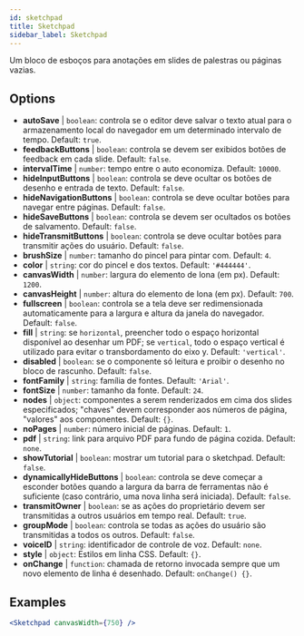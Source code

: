 ```yaml
---
id: sketchpad 
title: Sketchpad
sidebar_label: Sketchpad
---
```


Um bloco de esboços para anotações em slides de palestras ou páginas vazias.

## Options

* __autoSave__ | `boolean`: controla se o editor deve salvar o texto atual para o armazenamento local do navegador em um determinado intervalo de tempo. Default: `true`.
* __feedbackButtons__ | `boolean`: controla se devem ser exibidos botões de feedback em cada slide. Default: `false`.
* __intervalTime__ | `number`: tempo entre o auto economiza. Default: `10000`.
* __hideInputButtons__ | `boolean`: controla se deve ocultar os botões de desenho e entrada de texto. Default: `false`.
* __hideNavigationButtons__ | `boolean`: controla se deve ocultar botões para navegar entre páginas. Default: `false`.
* __hideSaveButtons__ | `boolean`: controla se devem ser ocultados os botões de salvamento. Default: `false`.
* __hideTransmitButtons__ | `boolean`: controla se deve ocultar botões para transmitir ações do usuário. Default: `false`.
* __brushSize__ | `number`: tamanho do pincel para pintar com. Default: `4`.
* __color__ | `string`: cor do pincel e dos textos. Default: `'#444444'`.
* __canvasWidth__ | `number`: largura do elemento de lona (em px). Default: `1200`.
* __canvasHeight__ | `number`: altura do elemento de lona (em px). Default: `700`.
* __fullscreen__ | `boolean`: controla se a tela deve ser redimensionada automaticamente para a largura e altura da janela do navegador. Default: `false`.
* __fill__ | `string`: se `horizontal`, preencher todo o espaço horizontal disponível ao desenhar um PDF; se `vertical`, todo o espaço vertical é utilizado para evitar o transbordamento do eixo y. Default: `'vertical'`.
* __disabled__ | `boolean`: se o componente só leitura e proibir o desenho no bloco de rascunho. Default: `false`.
* __fontFamily__ | `string`: família de fontes. Default: `'Arial'`.
* __fontSize__ | `number`: tamanho da fonte. Default: `24`.
* __nodes__ | `object`: componentes a serem renderizados em cima dos slides especificados; "chaves" devem corresponder aos números de página, "valores" aos componentes. Default: `{}`.
* __noPages__ | `number`: número inicial de páginas. Default: `1`.
* __pdf__ | `string`: link para arquivo PDF para fundo de página cozida. Default: `none`.
* __showTutorial__ | `boolean`: mostrar um tutorial para o sketchpad. Default: `false`.
* __dynamicallyHideButtons__ | `boolean`: controla se deve começar a esconder botões quando a largura da barra de ferramentas não é suficiente (caso contrário, uma nova linha será iniciada). Default: `false`.
* __transmitOwner__ | `boolean`: se as ações do proprietário devem ser transmitidas a outros usuários em tempo real. Default: `true`.
* __groupMode__ | `boolean`: controla se todas as ações do usuário são transmitidas a todos os outros. Default: `false`.
* __voiceID__ | `string`: identificador de controle de voz. Default: `none`.
* __style__ | `object`: Estilos em linha CSS. Default: `{}`.
* __onChange__ | `function`: chamada de retorno invocada sempre que um novo elemento de linha é desenhado. Default: `onChange() {}`.


## Examples

```jsx live
<Sketchpad canvasWidth={750} />
```

